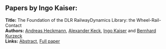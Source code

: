 <h2>Papers by Ingo Kaiser:</h2>
<p>
<b>Title:</b> The Foundation of the DLR RailwayDynamics Library: the Wheel-Rail-Contact<br />
<b>Authors:</b> <a href="../authors/author_129.html">Andreas Heckmann</a>, <a href="../authors/author_158.html">Alexander Keck</a>, <a href="../authors/author_155.html">Ingo Kaiser</a> and <a href="../authors/author_184.html">Bernhard Kurzeck</a><br />
<b>Links:</b> <a href="../abstracts/abstract_50.pdf">Abstract</a>, <a href="../submissions/ECP14096465_HeckmannKeckKaiserKurzeck.pdf">Full paper</a>
</p>
